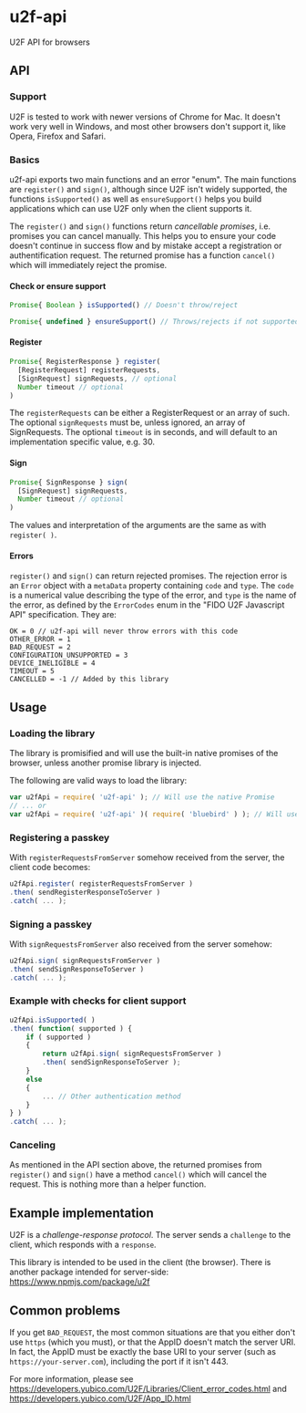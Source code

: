 # u2f-api

U2F API for browsers

## API

### Support

U2F is tested to work with newer versions of Chrome for Mac. It doesn't work very well in Windows, and most other browsers don't support it, like Opera, Firefox and Safari.

### Basics

u2f-api exports two main functions and an error "enum". The main functions are `register()` and `sign()`, although since U2F isn't widely supported, the functions `isSupported()` as well as `ensureSupport()` helps you build applications which can use U2F only when the client supports it.

The `register()` and `sign()` functions return *cancellable promises*, i.e. promises you can cancel manually. This helps you to ensure your code doesn't continue in success flow and by mistake accept a registration or authentification request. The returned promise has a function `cancel()` which will immediately reject the promise.

#### Check or ensure support

```js
Promise{ Boolean } isSupported() // Doesn't throw/reject
```

```js
Promise{ undefined } ensureSupport() // Throws/rejects if not supported
```

#### Register

```js
Promise{ RegisterResponse } register(
  [RegisterRequest] registerRequests,
  [SignRequest] signRequests, // optional
  Number timeout // optional
)
```

The `registerRequests` can be either a RegisterRequest or an array of such. The optional `signRequests` must be, unless ignored, an array of SignRequests. The optional `timeout` is in seconds, and will default to an implementation specific value, e.g. 30.

#### Sign

```js
Promise{ SignResponse } sign(
  [SignRequest] signRequests,
  Number timeout // optional
)
```

The values and interpretation of the arguments are the same as with `register( )`.

#### Errors

`register()` and `sign()` can return rejected promises. The rejection error is an `Error` object with a `metaData` property containing `code` and `type`. The `code` is a numerical value describing the type of the error, and `type` is the name of the error, as defined by the `ErrorCodes` enum in the "FIDO U2F Javascript API" specification. They are:

```
OK = 0 // u2f-api will never throw errors with this code
OTHER_ERROR = 1
BAD_REQUEST = 2
CONFIGURATION_UNSUPPORTED = 3
DEVICE_INELIGIBLE = 4
TIMEOUT = 5
CANCELLED = -1 // Added by this library
```

## Usage

### Loading the library

The library is promisified and will use the built-in native promises of the browser, unless another promise library is injected.

The following are valid ways to load the library:

```js
var u2fApi = require( 'u2f-api' ); // Will use the native Promise
// ... or
var u2fApi = require( 'u2f-api' )( require( 'bluebird' ) ); // Will use bluebird for promises
```

### Registering a passkey

With `registerRequestsFromServer` somehow received from the server, the client code becomes:

```js
u2fApi.register( registerRequestsFromServer )
.then( sendRegisterResponseToServer )
.catch( ... );
```

### Signing a passkey

With `signRequestsFromServer` also received from the server somehow:

```js
u2fApi.sign( signRequestsFromServer )
.then( sendSignResponseToServer )
.catch( ... );
```

### Example with checks for client support

```js
u2fApi.isSupported( )
.then( function( supported ) {
	if ( supported )
	{
		return u2fApi.sign( signRequestsFromServer )
		.then( sendSignResponseToServer );
	}
	else
	{
		... // Other authentication method
	}
} )
.catch( ... );
```

### Canceling

As mentioned in the API section above, the returned promises from `register()` and `sign()` have a method `cancel()` which will cancel the request. This is nothing more than a helper function.

## Example implementation

U2F is a *challenge-response protocol*. The server sends a `challenge` to the client, which responds with a `response`.

This library is intended to be used in the client (the browser). There is another package intended for server-side: https://www.npmjs.com/package/u2f

## Common problems

If you get `BAD_REQUEST`, the most common situations are that you either don't use `https` (which you must), or that the AppID doesn't match the server URI. In fact, the AppID must be exactly the base URI to your server (such as `https://your-server.com`), including the port if it isn't 443.

For more information, please see https://developers.yubico.com/U2F/Libraries/Client_error_codes.html and https://developers.yubico.com/U2F/App_ID.html
